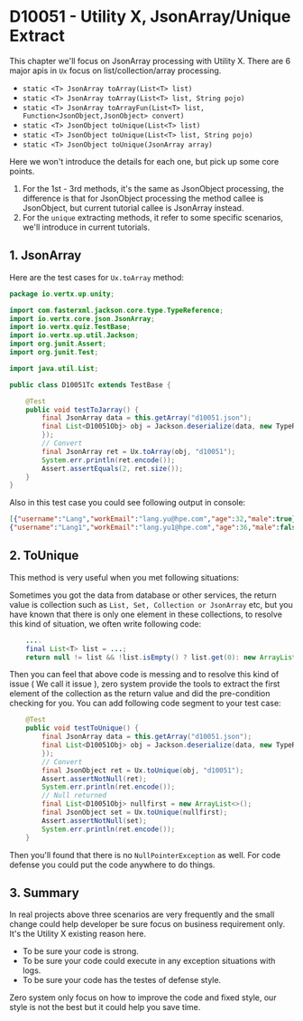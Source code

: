 # D10051 - Utility X, JsonArray/Unique Extract

This chapter we'll focus on JsonArray processing with Utility X. There are 6 major apis in `Ux` focus on
list/collection/array processing.

* `static <T> JsonArray toArray(List<T> list)`
* `static <T> JsonArray toArray(List<T> list, String pojo)`
* `static <T> JsonArray toArrayFun(List<T> list, Function<JsonObject,JsonObject> convert)`
* `static <T> JsonObject toUnique(List<T> list)`
* `static <T> JsonObject toUnique(List<T> list, String pojo)`
* `static <T> JsonObject toUnique(JsonArray array)`

Here we won't introduce the details for each one, but pick up some core points.

1. For the 1st - 3rd methods, it's the same as JsonObject processing, the difference is that for JsonObject processing
   the method callee is JsonObject, but current tutorial callee is JsonArray instead.
2. For the `unique` extracting methods, it refer to some specific scenarios, we'll introduce in current tutorials.

## 1. JsonArray

Here are the test cases for `Ux.toArray` method:

```java
package io.vertx.up.unity;

import com.fasterxml.jackson.core.type.TypeReference;
import io.vertx.core.json.JsonArray;
import io.vertx.quiz.TestBase;
import io.vertx.up.util.Jackson;
import org.junit.Assert;
import org.junit.Test;

import java.util.List;

public class D10051Tc extends TestBase {

    @Test
    public void testToJarray() {
        final JsonArray data = this.getArray("d10051.json");
        final List<D10051Obj> obj = Jackson.deserialize(data, new TypeReference<List<D10051Obj>>() {
        });
        // Convert
        final JsonArray ret = Ux.toArray(obj, "d10051");
        System.err.println(ret.encode());
        Assert.assertEquals(2, ret.size());
    }
}
```

Also in this test case you could see following output in console:

```json
[{"username":"Lang","workEmail":"lang.yu@hpe.com","age":32,"male":true},\
{"username":"Lang1","workEmail":"lang.yu1@hpe.com","age":36,"male":false}]
```

## 2. ToUnique

This method is very useful when you met following situations:

Sometimes you got the data from database or other services, the return value is collection such
as `List, Set, Collection or JsonArray` etc, but you have known that there is only one element in these collections, to
resolve this kind of situation, we often write following code:

```java
    .... 
    final List<T> list = ...;
    return null != list && !list.isEmpty() ? list.get(0): new ArrayList<>();
```

Then you can feel that above code is messing and to resolve this kind of issue \( We call it issue \), zero system
provide the tools to extract the first element of the collection as the return value and did the pre-condition checking
for you. You can add following code segment to your test case:

```java
    @Test
    public void testToUnique() {
        final JsonArray data = this.getArray("d10051.json");
        final List<D10051Obj> obj = Jackson.deserialize(data, new TypeReference<List<D10051Obj>>() {
        });
        // Convert
        final JsonObject ret = Ux.toUnique(obj, "d10051");
        Assert.assertNotNull(ret);
        System.err.println(ret.encode());
        // Null returned
        final List<D10051Obj> nullfirst = new ArrayList<>();
        final JsonObject set = Ux.toUnique(nullfirst);
        Assert.assertNotNull(set);
        System.err.println(ret.encode());
    }
```

Then you'll found that there is no `NullPointerException` as well. For code defense you could put the code anywhere to
do things.

## 3. Summary

In real projects above three scenarios are very frequently and the small change could help developer be sure focus on
business requirement only. It's the Utility X existing reason here.

* To be sure your code is strong.
* To be sure your code could execute in any exception situations with logs.
* To be sure your code has the testes of defense style.

Zero system only focus on how to improve the code and fixed style, our style is not the best but it could help you save
time.



